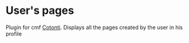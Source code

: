 # User's pages
Plugin for cmf [Cotonti](https://cotonti.com/). Displays all the pages created by the user in his profile
